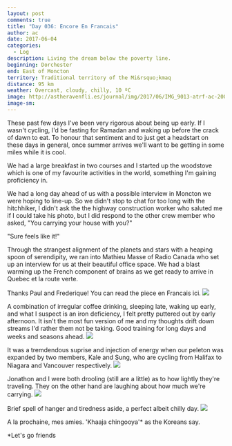 ```yaml
---
layout: post
comments: true
title: "Day 036: Encore En Francais"
author: ac
date: 2017-06-04
categories:
  - Log
description: Living the dream below the poverty line.
beginning: Dorchester
end: East of Moncton
territory: Traditional territory of the Mi&rsquo;kmaq 
distance: 95 km
weather: Overcast, cloudy, chilly, 10 ºC
image: http://astheravenfli.es/journal/img/2017/06/IMG_9013-atrf-ac-2000-web.jpg
image-sm:
---
```


These past few days I've been very rigorous about being up early. If I wasn't cycling, I'd be fasting for Ramadan and waking up before the crack of dawn to eat. To honour that sentiment and to just get a headstart on these days in general, once summer arrives we'll want to be getting in some miles while it is cool. 

We had a large breakfast in two courses and I started up the woodstove which is one of my favourite activities in the world, something I'm gaining proficiency in. 

We had a long day ahead of us with a possible interview in Moncton we were hoping to line-up. So we didn't stop to chat for too long with the hitchhiker, I didn't ask the the highway construction worker who saluted me if I could take his photo, but I did respond to the other crew member who asked, "You carrying your house with you?"

"Sure feels like it!"

Through the strangest alignment of the planets and stars with a heaping spoon of serendipity, we ran into Mathieu Masse of Radio Canada who set up an interview for us at their beautiful office space. We had a blast warming up the French component of brains as we get ready to arrive in Quebec et la route verte.

Thanks Paul and Frederique! You can read the piece en Francais ici.
<img src="http://astheravenfli.es/journal/img/2017/06/IMG_9016-atrf-ac-2000-web.jpg">

A combination of irregular coffee drinking, sleeping late, waking up early, and what I suspect is an iron deficiency, I felt pretty puttered out by early afternoon. It isn't the most fun version of me and my thoughts drift down streams I'd rather them not be taking. Good training for long days and weeks and seasons ahead. 
<img src="http://astheravenfli.es/journal/img/2017/06/IMG_9018-atrf-ac-2000-web.jpg">

It was a tremdendous suprise and injection of energy when our peleton was expanded by two members, Kale and Sung, who are cycling from Halifax to Niagara and Vancouver respectively.
<img src="http://astheravenfli.es/journal/img/2017/06/IMG_9021-atrf-ac-2000-web.jpg">

Jonathon and I were both drooling (still are a little) as to how lightly they're traveling. They on the other hand are laughing about how much we're carrying.
<img src="http://astheravenfli.es/journal/img/2017/06/IMG_9032-atrf-ac-2000-web.jpg">

Brief spell of hanger and tiredness aside, a perfect albeit chilly day.
<img src="http://astheravenfli.es/journal/img/2017/06/IMG_3243-atrf-jcr-2000-web.jpg">

A la prochaine, mes amies. 'Khaaja chingooya'* as the Koreans say.

*Let's go friends
